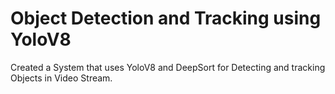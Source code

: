 # Object Detection and Tracking using YoloV8
 Created a System that uses YoloV8 and DeepSort for Detecting  and tracking Objects in Video Stream.

